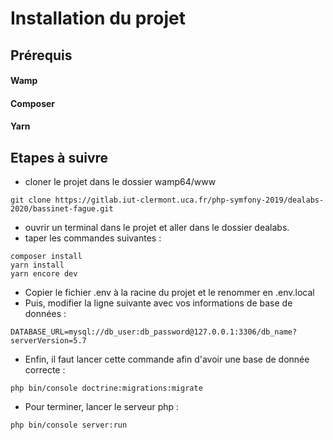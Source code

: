 # Installation du projet

## Prérequis

#### Wamp   
#### Composer   
#### Yarn

## Etapes à suivre

* cloner le projet dans le dossier wamp64/www


 ```git clone https://gitlab.iut-clermont.uca.fr/php-symfony-2019/dealabs-2020/bassinet-fague.git```

* ouvrir un terminal dans le projet et aller dans le dossier dealabs.  
* taper les commandes suivantes : 

 ```composer install```  
 ```yarn install```  
 ```yarn encore dev```  


* Copier le fichier .env à la racine du projet et le renommer en .env.local  
* Puis, modifier la ligne suivante avec vos informations de base de données :  
  

```DATABASE_URL=mysql://db_user:db_password@127.0.0.1:3306/db_name?serverVersion=5.7```

* Enfin, il faut lancer cette commande afin d'avoir une base de donnée correcte : 

```php bin/console doctrine:migrations:migrate```

* Pour terminer, lancer le serveur php : 

```php bin/console server:run```

